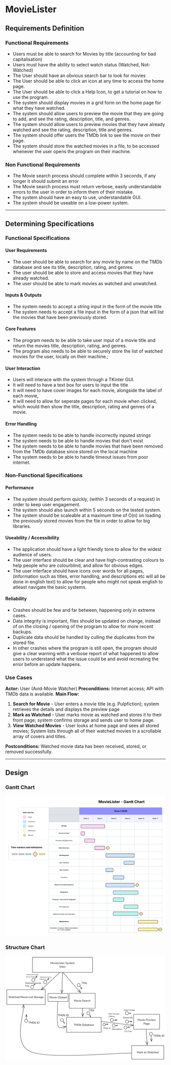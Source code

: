 # MovieLister

## **Requirements Definition**
### **Functional Requirements**
* Users must be able to search for Movies by title (accounting for bad capitalisation)
* Users must have the ability to select watch status (Watched, Not-Watched)
* The User should have an obvious search bar to look for movies
* The User should be able to click an icon at any time to access the home page.
* The User should be able to click a Help Icon, to get a tutorial on how to use the program.
* The system should display movies in a grid form on the home page for what they have watched.
* The system should allow users to preview the movie that they are going to add, and see the rating, description, title, and genres.
* The system should allow users to preview movies that they have already watched and see the rating, description, title and genres.
* The system should offer users the TMDb link to see the movie on their page.
* The system should store the watched movies in a file, to be accessed whenever the user opens the program on their machine.

### **Non Functional Requirements**
* The Movie search process should complete within 3 seconds, if any longer it should submit an error
* The Movie search process must return verbose, easily understandable errors to the user in order to inform them of their mistake.
* The system should have an easy to use, understandable GUI.
* The system should be useable on a low-power system.

---
## **Determining Specifications**
### **Functional Specifications**
#### **User Requirements**
* The user should be able to search for any movie by name on the TMDb database and see its title, description, rating, and genres.
* The user should be able to store and access movies that they have already watched.
* The user should be able to mark movies as watched and unwatched.
#### **Inputs & Outputs**
* The system needs to accept a string input in the form of the movie title
* The system needs to accept a file input in the form of a json that will list the movies that have been previously stored.
#### **Core Features**
* The program needs to be able to take user input of a movie title and return the movies title, description, rating, and genres.
* The program also needs to be able to securely store the list of watched movies for the user, locally on their machine.;
#### **User Interaction**
* Users will interace with the system through a TKinter GUI.
* It will need to have a text box for users to input the title
* It will need to have cover images for each movie, alongside the label of each movie,
* It will need to allow for seperate pages for each movie when clicked, which would then show the title, description, rating and genres of a movie.
#### **Error Handling**
* The system needs to be able to handle incorrectly inputed strings
* The system needs to be able to handle movies that don't exist
* The system needs to be able to handle movies that have been removed from the TMDb database since stored on the local machine
* The system needs to be able to handle timeout issues from poor internet.
### **Non-Functional Specifications**
#### **Performance**
* The system should perform quickly, (within 3 seconds of a request) in order to keep user engagement.
* The system should also launch within 5 seconds on the tested system.
* The system should be scaleable at a maximum time of O(n) on loading the previously stored movies from the file in order to allow for big libraries.
#### **Useability / Accessibility**
* The application should have a light friendly tone to allow for the widest audience of users.
* The user interface should be clear and have high-contrasting colours to help people who are colourblind, and allow for obvious edges.
* The user interface should have icons over words for all pages, (information such as titles, error handling, and descriptions etc will all be done in english text) to allow for people who might not speak english to atleast navigate the basic systems.
#### **Reliability**
* Crashes should be few and far between, happening only in extreme cases.
* Data integrity is important, files should be updated on change, instead of on the closing / opening of the program to allow for more recent backups.
* Duplicate data should be handled by culling the duplicates from the stored file.
* In other crashes where the program is still open, the program should give a clear warning with a verbose report of what happened to allow users to understand what the issue could be and avoid recreating the error before an update happens.
### **Use Cases**
**Actor:** User (Avid-Movie Watcher)
**Preconditions:** Internet access; API with TMDb data is available.
**Main Flow:**
1. **Search for Movie** - User enters a movie title (e.g. Pulpfiction); system retrieves the details and displays the preview page
2. **Mark as Watched** - User marks movie as watched and stores it to their front page; system confirms storage and sends user to home page.
3. **View Watched Movies** - User looks at home page and sees all stored movies; System lists through all of their watched movies in a scrollable array of covers and titles.

**Postconditions:** Watched movie data has been received, stored, or removed successfully.

---

## **Design**
### **Gantt Chart**
![](theorystorage/Jamie%20Hanson%20-%20Software%20Engineering%20-%202025%2003%205%20-%20MovieLister%20Gantt%20Chart.png)
### **Structure Chart**
![](theorystorage/Jamie%20Hanson%20-%20Software%20Engineering%20-%202025%2003%205%20-%20MovieLister%20Structure%20Chart.png)